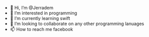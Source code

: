 - 👋 Hi, I’m @Jerradem
- 👀 I’m interested in programming
- 🌱 I’m currently learning swift
- 💞️ I’m looking to collaborate on any other programming lanuages
- 📫 How to reach me facebook

<!---
Jerradem/Jerradem is a ✨ special ✨ repository because its `README.md` (this file) appears on your GitHub profile.
You can click the Preview link to take a look at your changes.
--->
